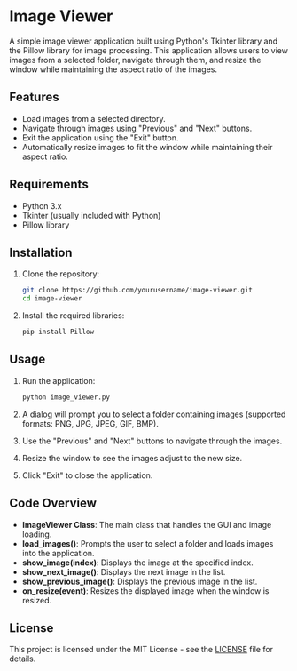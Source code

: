 # Image Viewer

A simple image viewer application built using Python's Tkinter library and the Pillow library for image processing. This application allows users to view images from a selected folder, navigate through them, and resize the window while maintaining the aspect ratio of the images.

## Features

- Load images from a selected directory.
- Navigate through images using "Previous" and "Next" buttons.
- Exit the application using the "Exit" button.
- Automatically resize images to fit the window while maintaining their aspect ratio.

## Requirements

- Python 3.x
- Tkinter (usually included with Python)
- Pillow library

## Installation

1. Clone the repository:
   ```bash
   git clone https://github.com/yourusername/image-viewer.git
   cd image-viewer
   ```

2. Install the required libraries:
   ```bash
   pip install Pillow
   ```

## Usage

1. Run the application:
   ```bash
   python image_viewer.py
   ```

2. A dialog will prompt you to select a folder containing images (supported formats: PNG, JPG, JPEG, GIF, BMP).

3. Use the "Previous" and "Next" buttons to navigate through the images.

4. Resize the window to see the images adjust to the new size.

5. Click "Exit" to close the application.

## Code Overview

- **ImageViewer Class**: The main class that handles the GUI and image loading.
- **load_images()**: Prompts the user to select a folder and loads images into the application.
- **show_image(index)**: Displays the image at the specified index.
- **show_next_image()**: Displays the next image in the list.
- **show_previous_image()**: Displays the previous image in the list.
- **on_resize(event)**: Resizes the displayed image when the window is resized.

## License

This project is licensed under the MIT License - see the [LICENSE](LICENSE) file for details.

